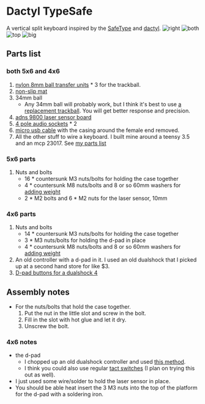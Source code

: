 # Dactyl TypeSafe
A vertical split keyboard inspired by the [SafeType](https://safetype.com/index.php) and [dactyl](https://github.com/adereth/dactyl-keyboard).
![right](things/4x6/typesafe-right.jpg)
![both](things/4x6/typesafe-both.jpg)
![top](things/4x6/typesafe-top.jpg)
![big](things/5x6/typesafe-both.jpeg)

## Parts list
### both 5x6 and 4x6
1. [nylon 8mm ball transfer units](https://www.aliexpress.com/item/32839736943.html) * 3 for the trackball.
2. [non-slip mat](https://www.amazon.com/ROOS-Self-Stick-Anti-Skid-Furniture-Protectors/dp/B01K7JFXAA)
3. 34mm ball
    - Any 34mm ball will probably work, but I think it's best to use [a replacement trackball](https://www.aliexpress.com/item/4000351102541.html). You will get better response and precision.
3. [adns 9800 laser sensor board](https://www.tindie.com/products/jkicklighter/adns-9800-laser-motion-sensor/)
4. [4 pole audio sockets](https://www.aliexpress.com/item/4000105730426.html) * 2
5. [micro usb cable](https://www.amazon.com/UGREEN-Adapter-Samsung-Controller-Android/dp/B00N9S9Z0G) with the casing around the female end removed.
6. All the other stuff to wire a keyboard. I built mine around a teensy 3.5 and an mcp 23017. See [my parts list](teensy3#parts-list)

### 5x6 parts
1. Nuts and bolts
    - 16 * countersunk M3 nuts/bolts for holding the case together
    - 4 * countersunk M8 nuts/bolts and 8 or so 60mm washers for [adding weight](things/5x6/weight.jpeg)
    - 2 * M2 bolts and 6 * M2 nuts for the laser sensor, 10mm

### 4x6 parts
1. Nuts and bolts
    - 14 * countersunk M3 nuts/bolts for holding the case together
    - 3 * M3 nuts/bolts for holding the d-pad in place
    - 4 * countersunk M8 nuts/bolts and 8 or so 60mm washers for [adding weight](things/5x6/weight.jpeg)
2. An old controller with a d-pad in it. I used an old dualshock that I picked up at a second hand store for like $3.
3. [D-pad buttons for a dualshock 4](https://www.aliexpress.com/item/32952683815.html)

## Assembly notes
- For the nuts/bolts that hold the case together.
    1. Put the nut in the little slot and screw in the bolt.
    2. Fill in the slot with hot glue and let it dry.
    3. Unscrew the bolt.
### 4x6 notes
- the d-pad
    - I chopped up an old dualshock controller and used [this method](https://learn.adafruit.com/super-game-pi/prep-button-pcbs).
    - I think you could also use regular [tact switches](https://www.aliexpress.com/item/1058764733.html) (I plan on trying this out as well).
- I just used some wire/solder to hold the laser sensor in place.
- You should be able heat insert the 3 M3 nuts into the top of the platform for the d-pad with a soldering iron.
